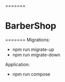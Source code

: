 =======
# BarberShop
=======
Migrations: 
- npm run migrate-up
- npm run migrate-down

Application:
- npm run compose
